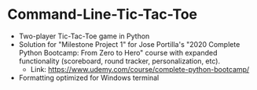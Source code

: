 # Command-Line-Tic-Tac-Toe
  * Two-player Tic-Tac-Toe game in Python
  * Solution for "Milestone Project 1" for Jose Portilla's "2020 Complete Python Bootcamp: From Zero to Hero" course with expanded functionality (scoreboard, round tracker,         personalization, etc).
    - Link: https://www.udemy.com/course/complete-python-bootcamp/
  * Formatting optimized for Windows terminal
